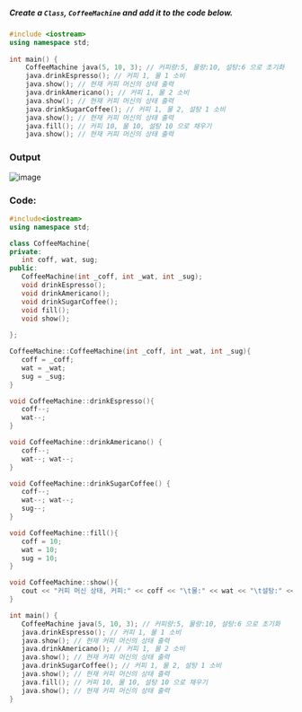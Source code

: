 ##### Create a **`Class`**, `CoffeeMachine` and add it to the code below.
```cpp
#include <iostream>
using namespace std;
 
int main() {
    CoffeeMachine java(5, 10, 3); // 커피량:5, 물량:10, 설탕:6 으로 초기화
    java.drinkEspresso(); // 커피 1, 물 1 소비
    java.show(); // 현재 커피 머신의 상태 출력
    java.drinkAmericano(); // 커피 1, 물 2 소비
    java.show(); // 현재 커피 머신의 상태 출력
    java.drinkSugarCoffee(); // 커피 1, 물 2, 설탕 1 소비
    java.show(); // 현재 커피 머신의 상태 출력
    java.fill(); // 커피 10, 물 10, 설탕 10 으로 채우기
    java.show(); // 현재 커피 머신의 상태 출력
 ```
 
 ### **Output**
 ![image](https://img1.daumcdn.net/thumb/R1280x0/?scode=mtistory2&fname=https%3A%2F%2Fk.kakaocdn.net%2Fdn%2FbuCzLK%2FbtqCoRz1Gb6%2FlMlnmnhJmuCKrQjjbAUYIk%2Fimg.png)
 
 ### **Code:**
 ```cpp
 #include<iostream>
using namespace std;
 
class CoffeeMachine{
private:
    int coff, wat, sug;
public:
    CoffeeMachine(int _coff, int _wat, int _sug);
    void drinkEspresso();
    void drinkAmericano();
    void drinkSugarCoffee();
    void fill();
    void show(); 
    
};
 
CoffeeMachine::CoffeeMachine(int _coff, int _wat, int _sug){
    coff = _coff;
    wat = _wat;
    sug = _sug;
}
 
void CoffeeMachine::drinkEspresso(){
    coff--;
    wat--;
}
 
void CoffeeMachine::drinkAmericano() {
    coff--;
    wat--; wat--;
}
 
void CoffeeMachine::drinkSugarCoffee() {
    coff--;
    wat--; wat--;
    sug--;
}
 
void CoffeeMachine::fill(){
    coff = 10;
    wat = 10;
    sug = 10;
}
 
void CoffeeMachine::show(){
    cout << "커피 머신 상태, 커피:" << coff << "\t물:" << wat << "\t설탕:" << sug << endl;  
}
 
int main() {
    CoffeeMachine java(5, 10, 3); // 커피량:5, 물량:10, 설탕:6 으로 초기화
    java.drinkEspresso(); // 커피 1, 물 1 소비
    java.show(); // 현재 커피 머신의 상태 출력
    java.drinkAmericano(); // 커피 1, 물 2 소비
    java.show(); // 현재 커피 머신의 상태 출력
    java.drinkSugarCoffee(); // 커피 1, 물 2, 설탕 1 소비
    java.show(); // 현재 커피 머신의 상태 출력
    java.fill(); // 커피 10, 물 10, 설탕 10 으로 채우기
    java.show(); // 현재 커피 머신의 상태 출력
}
```
